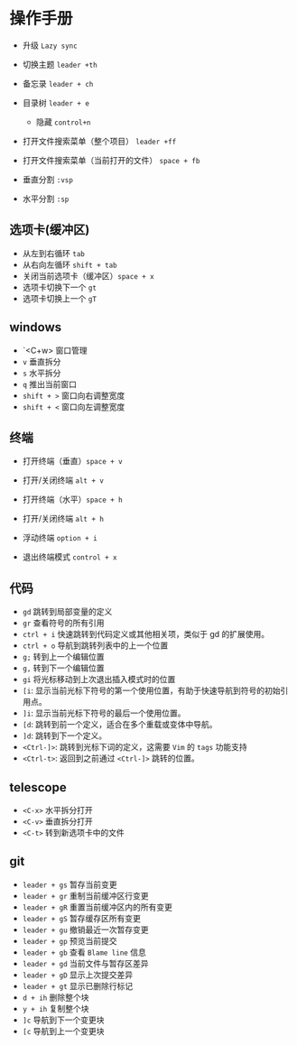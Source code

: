 # 操作手册

* 升级 `Lazy sync`


* 切换主题 `leader +th`
* 备忘录 `leader + ch`
* 目录树 `leader + e`
    * 隐藏 `control+n`
* 打开文件搜索菜单（整个项目） `leader +ff`
* 打开文件搜索菜单（当前打开的文件） `space + fb`
* 垂直分割 `:vsp`
* 水平分割 `:sp`

## 选项卡(缓冲区)
* 从左到右循环 `tab`
* 从右向左循环 `shift + tab`
* 关闭当前选项卡（缓冲区）`space + x`
* 选项卡切换下一个 `gt`
* 选项卡切换上一个 `gT`

## windows
* `<C+w> 窗口管理
* `v` 垂直拆分
* `s` 水平拆分
* `q` 推出当前窗口
* `shift + >` 窗口向右调整宽度
* `shift + <` 窗口向左调整宽度


## 终端
* 打开终端（垂直）`space + v`
* 打开/关闭终端 `alt + v`

* 打开终端（水平）`space + h`
* 打开/关闭终端 `alt + h`

* 浮动终端 `option + i`
* 退出终端模式 `control + x`


## 代码
* `gd` 跳转到局部变量的定义
* `gr` 查看符号的所有引用
* `ctrl + i` 快速跳转到代码定义或其他相关项，类似于 gd 的扩展使用。
* `ctrl + o` 导航到跳转列表中的上一个位置
* `g;` 转到上一个编辑位置
* `g,` 转到下一个编辑位置
* `gi` 将光标移动到上次退出插入模式时的位置
* `[i`: 显示当前光标下符号的第一个使用位置，有助于快速导航到符号的初始引用点。
* `]i`: 显示当前光标下符号的最后一个使用位置。
* `[d`: 跳转到前一个定义，适合在多个重载或变体中导航。
* `]d`: 跳转到下一个定义。
* `<Ctrl-]>`: 跳转到光标下词的定义，这需要 `Vim` 的 `tags` 功能支持
* `<Ctrl-t>`: 返回到之前通过 `<Ctrl-]>` 跳转的位置。

## telescope
* `<C-x>` 水平拆分打开
* `<C-v>` 垂直拆分打开
* `<C-t>` 转到新选项卡中的文件

## git
* `leader + gs` 暂存当前变更
* `leader + gr` 重制当前缓冲区行变更
* `leader + gR` 重置当前缓冲区内的所有变更
* `leader + gS` 暂存缓存区所有变更
* `leader + gu` 撤销最近一次暂存变更
* `leader + gp` 预览当前提交
* `leader + gb` 查看 `Blame line` 信息
* `leader + gd` 当前文件与暂存区差异
* `leader + gD` 显示上次提交差异
* `leader + gt` 显示已删除行标记
* `d + ih` 删除整个块
* `y + ih` 复制整个块
* `]c` 导航到下一个变更块
* `[c` 导航到上一个变更块
